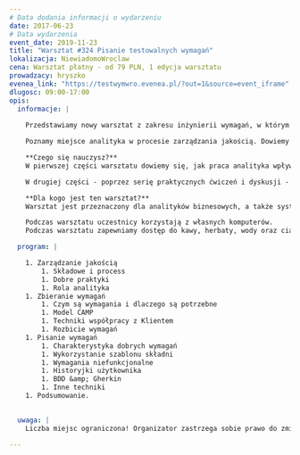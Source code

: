 ```yaml
---
# Data dodania informacji o wydarzeniu
date: 2017-06-23
# Data wydarzenia
event_date: 2019-11-23
title: "Warsztat #324 Pisanie testowalnych wymagań"
lokalizacja: NiewiadomoWroclaw
cena: Warsztat płatny - od 79 PLN, 1 edycja warsztatu
prowadzacy: hryszko
evenea_link: "https://testwymwro.evenea.pl/?out=1&source=event_iframe"
dlugosc: 09:00-17:00
opis:
  informacje: |
    
    Przedstawiamy nowy warsztat z zakresu inżynierii wymagań, w którym zapoznamy się teorią i praktyką tworzenia dobrych, a w szcególności testowalnych wymagań. 

    Poznamy miejsce analityka w procesie zarządzania jakością. Dowiemy się jaki wpływ mają dobre wymagania na końcową jakość projektu. Zapoznamy się z technikami zbierania i pisania wymagań w taki sposób, aby były zrozumiałe dla testerów i programistów, a tym samym aby wspólpraca w zespole była efektywniejsza.

    **Czego się nauczysz?**
    W pierwszej części warsztatu dowiemy się, jak praca analityka wpływa na zrządzanie jakością oraz jakie są dobre praktyki z tym związane. Poznamy i przećwiczymy także techniki zbierania i rozbijania wyagań.

    W drugiej części - poprzez serię praktycznych ćwiczeń i dyskusji - poznamy pojęcie testowalności wymagań, a także poszerzymy swoją wiedzę i umiejętności w zakresie pisania ich w sposób jasny, zrozumiały dla szerokiej grupy odbiorców i dobrze ustrukturyzowany.

    **Dla kogo jest ten warsztat?**
    Warsztat jest przeznaczony dla analityków biznesowych, a także systemowych. Wszystkich pracujących przy zbieraniu i opracowywaniu wymagań do systemów infromatycznych, współpracujących na co dzień z zespołami programistów i testerów.

    Podczas warsztatu uczestnicy korzystają z własnych komputerów.
    Podczas warsztatu zapewniamy dostęp do kawy, herbaty, wody oraz ciastek. W porze obiadowej zapewniamy pizzę w wersji mięsnej lub wegetariańskiej.

  program: |

    1. Zarządzanie jakością
        1. Składowe i process
        1. Dobre praktyki
        1. Rola analityka
    1. Zbieranie wymagań
        1. Czym są wymagania i dlaczego są potrzebne
        1. Model CAMP
        1. Techniki współpracy z Klientem
        1. Rozbicie wymagań
    1. Pisanie wymagań
        1. Charakterystyka dobrych wymagań
        1. Wykorzystanie szablonu składni
        1. Wymagania niefunkcjonalne
        1. Historyjki użytkownika
        1. BDD &amp; Gherkin
        1. Inne techniki
    1. Podsumowanie.
    

  uwaga: |
    Liczba miejsc ograniczona! Organizator zastrzega sobie prawo do zmiany lokalizacji wydarzenia oraz jego odwołania w przypadku niezgłoszenia się minimalnej liczby uczestników.

---
```

